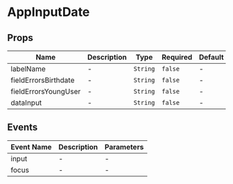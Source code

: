 # AppInputDate

## Props

<!-- @vuese:AppInputDate:props:start -->
|Name|Description|Type|Required|Default|
|---|---|---|---|---|
|labelName|-|`String`|`false`|-|
|fieldErrorsBirthdate|-|`String`|`false`|-|
|fieldErrorsYoungUser|-|`String`|`false`|-|
|dataInput|-|`String`|`false`|-|

<!-- @vuese:AppInputDate:props:end -->


## Events

<!-- @vuese:AppInputDate:events:start -->
|Event Name|Description|Parameters|
|---|---|---|
|input|-|-|
|focus|-|-|

<!-- @vuese:AppInputDate:events:end -->


